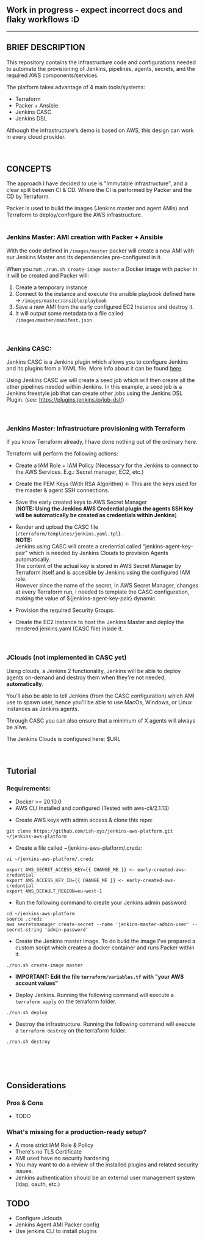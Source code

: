 ## Work in progress - expect incorrect docs and flaky workflows :D 
----

## BRIEF DESCRIPTION

This repository contains the infrastructure code and configurations needed to automate the provisioning of Jenkins, pipelines, agents, secrets, and the required AWS components/services.

The platform takes advantage of 4 main tools/systems:

- Terraform
- Packer + Ansible
- Jenkins CASC 
- Jenkins DSL 

Although the infrastructure's demo is based on AWS, this design can work in every cloud provider.<br><br><br>


## CONCEPTS

The approach I have decided to use is "Immutable infrastructure", and a clear split between CI & CD.
Where the CI is performed by Packer and the CD by Terraform.

Packer is used to build the images (Jenkins master and agent AMIs) and Terraform to deploy/configure the AWS infrastructure.
<br><br>

### Jenkins Master: AMI creation with Packer + Ansible

With the code defined in `/images/master` packer will create a new AMI with our Jenkins Master and its dependencies pre-configured in it.

When you run `./run.sh create-image master` a Docker image with packer in it will be created and Packer will:

1. Create a temporary instance
2. Connect to the instance and execute the ansible playbook defined here -> `/images/master/ansible/playbook`
3. Save a new AMI from the early configured EC2 Instance and destroy it.
4. It will output some metadata to a file called `/images/master/manifest.json`
<br><br><br>

### Jenkins CASC:

Jenkins CASC is a Jenkins plugin which allows you to configure Jenkins and its plugins from a YAML file.
More info about it can be found [here]('https://github.com/jenkinsci/configuration-as-code-plugin').

Using Jenkins CASC we will create a seed job which will then create all the other pipelines needed within Jenkins.
In this example, a seed job is a Jenkins freestyle job that can create other jobs using the Jenkins DSL Plugin.
(see: https://plugins.jenkins.io/job-dsl/)<br><br><br>



### Jenkins Master: Infrastructure provisioning with Terraform

If you know Terraform already, I have done nothing out of the ordinary here.

Terraform will perform the following actions:

- Create a IAM Role + IAM Policy (Necessary for the Jenkins to connect to the AWS Services. E.g.: Secret manager, EC2, etc.) <br>

- Create the PEM Keys (With RSA Algorithm) <- This are the keys used for the master & agent SSH connections. <br>

- Save the early created keys to AWS Secret Manager <br>
  (**NOTE: Using the Jenkins AWS Credential plugin the agents SSH key will be automatically be created as credentials within Jenkins**) <br>

- Render and upload the CASC file (`/terraform/templates/jenkins.yaml.tpl`). <br>
  **NOTE:** <br>
  Jenkins using CASC will create a credential called "jenkins-agent-key-pair" which is needed by Jenkins Clouds to provision Agents automatically. <br>
  The content of the actual key is stored in AWS Secret Manager by Terraform itself and is accesible by Jenkins using the configured IAM role. <br>
  However since the name of the secret, in AWS Secret Manager, changes at every Terraform run, I needed to template the CASC configuration, making the value of ${jenkins-agent-key-pair} dynamic. <br>

- Provision the required Security Groups.

- Create the EC2 Instance to host the Jenkins Master and deploy the rendered jenkins.yaml (CASC file) inside it.
<br><br><br>


### JClouds (not implemented in CASC yet)

Using clouds, a Jenkins 2 functionality, Jenkins will be able to deploy agents on-demand and destroy them when they're not needed, **automatically**.

You'll also be able to tell Jenkins (from the CASC configuration) which AMI use to spawn user, hence you'll be able to use MacOs, Windows, or Linux instances as Jenkins agents.

Through CASC you can also ensure that a minimum of X agents will always be alive.

The Jenkins Clouds is configured here: $URL
<br><br><br>


## Tutorial

### Requirements:

* Docker >= 20.10.0
* AWS CLI Installed and configured (Tested with aws-cli/2.1.13)


- Create AWS keys with admin access & clone this repo:

```
git clone https://github.com/ish-xyz/jenkins-aws-platform.git ~/jenkins-aws-platform
```

- Create a file called ~/jenkins-aws-platform/.credz:

```
vi ~/jenkins-aws-platform/.credz
```
```
export AWS_SECRET_ACCESS_KEY={{ CHANGE_ME }} <- early-created-aws-credential
export AWS_ACCESS_KEY_ID={{ CHANGE_ME }} <- early-created-aws-credential
export AWS_DEFAULT_REGION=eu-west-1
```

- Run the following command to create your Jenkins admin password:

```
cd ~/jenkins-aws-platform
source .credz
aws secretsmanager create-secret --name 'jenkins-master-admin-user' --secret-string 'admin-password' 
```

- Create the Jenkins master image. To do build the image I've prepared a custom script which creates a docker container and runs Packer within it.

```
./run.sh create-image master
```

- **IMPORTANT: Edit the file `terraform/variables.tf` with "your AWS account values"**

- Deploy Jenkins. Running the following command will execute a `terraform apply` on the terraform folder.
```
./run.sh deploy
```

- Destroy the infrastructure. Running the following command will execute a `terraform destroy` on the terraform folder.

```
./run.sh destroy
```
<br><br><br>

## Considerations

### Pros & Cons
- TODO

### What's missing for a production-ready setup?

* A more strict IAM Role & Policy
* There's no TLS Certificate
* AMI used have no security hardening
* You may want to do a review of the installed plugins and related security issues.
* Jenkins authentication should be an external user management system (ldap, oauth, etc.)

## TODO

- Configure Jclouds
- Jenkins Agent AMI Packer config
- Use jenkins CLI to install plugins